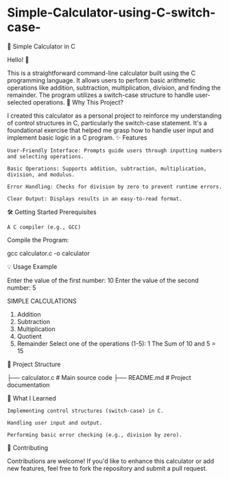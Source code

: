 # Simple-Calculator-using-C-switch-case-
🧮 Simple Calculator in C

Hello! 👋

This is a straightforward command-line calculator built using the C programming language. It allows users to perform basic arithmetic operations like addition, subtraction, multiplication, division, and finding the remainder. The program utilizes a switch-case structure to handle user-selected operations.
📌 Why This Project?

I created this calculator as a personal project to reinforce my understanding of control structures in C, particularly the switch-case statement. It's a foundational exercise that helped me grasp how to handle user input and implement basic logic in a C program.
✨ Features

    User-Friendly Interface: Prompts guide users through inputting numbers and selecting operations.

    Basic Operations: Supports addition, subtraction, multiplication, division, and modulus.

    Error Handling: Checks for division by zero to prevent runtime errors.

    Clear Output: Displays results in an easy-to-read format.

🛠️ Getting Started
Prerequisites

    A C compiler (e.g., GCC)

Compile the Program:

gcc calculator.c -o calculator

💡 Usage Example

Enter the value of the first number: 10
Enter the value of the second number: 5

SIMPLE CALCULATIONS
1. Addition
2. Subtraction
3. Multiplication
4. Quotient
5. Remainder
Select one of the operations (1-5): 1
The Sum of 10 and 5 = 15

📁 Project Structure

├── calculator.c    # Main source code
├── README.md       # Project documentation

🎯 What I Learned

    Implementing control structures (switch-case) in C.

    Handling user input and output.

    Performing basic error checking (e.g., division by zero).

🤝 Contributing

Contributions are welcome! If you'd like to enhance this calculator or add new features, feel free to fork the repository and submit a pull request.
